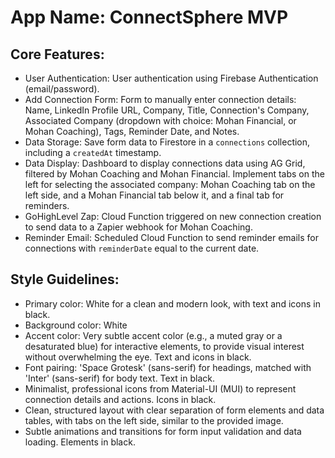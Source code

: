 # **App Name**: ConnectSphere MVP

## Core Features:

- User Authentication: User authentication using Firebase Authentication (email/password).
- Add Connection Form: Form to manually enter connection details: Name, LinkedIn Profile URL, Company, Title, Connection's Company, Associated Company (dropdown with choice: Mohan Financial, or Mohan Coaching), Tags, Reminder Date, and Notes.
- Data Storage: Save form data to Firestore in a `connections` collection, including a `createdAt` timestamp.
- Data Display: Dashboard to display connections data using AG Grid, filtered by Mohan Coaching and Mohan Financial. Implement tabs on the left for selecting the associated company: Mohan Coaching tab on the left side, and a Mohan Financial tab below it, and a final tab for reminders.
- GoHighLevel Zap: Cloud Function triggered on new connection creation to send data to a Zapier webhook for Mohan Coaching.
- Reminder Email: Scheduled Cloud Function to send reminder emails for connections with `reminderDate` equal to the current date.

## Style Guidelines:

- Primary color: White for a clean and modern look, with text and icons in black.
- Background color: White
- Accent color: Very subtle accent color (e.g., a muted gray or a desaturated blue) for interactive elements, to provide visual interest without overwhelming the eye.  Text and icons in black.
- Font pairing: 'Space Grotesk' (sans-serif) for headings, matched with 'Inter' (sans-serif) for body text. Text in black.
- Minimalist, professional icons from Material-UI (MUI) to represent connection details and actions. Icons in black.
- Clean, structured layout with clear separation of form elements and data tables, with tabs on the left side, similar to the provided image.
- Subtle animations and transitions for form input validation and data loading. Elements in black.